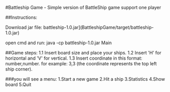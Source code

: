 #Battleship Game - Simple version of BattleShip game support one player


##Instructions:

 Download jar file:
  battleship-1.0.jar](BattleshipGame/target/battleship-1.0.jar)

 open cmd and run:
  java -cp battleship-1.0.jar Main

##Game steps:
  1.1 Insert board size and place your ships.
  1.2 Insert 'H' for horizontal and 'V' for vertical.
  1.3 Insert coordinate in this format: number,number. for example: 3,3 (the coordinate represents the top left ship corner).

###you will see a menu:
1.Start a new game
2.Hit a ship 
3.Statistics
4.Show board
5.Quit
 
